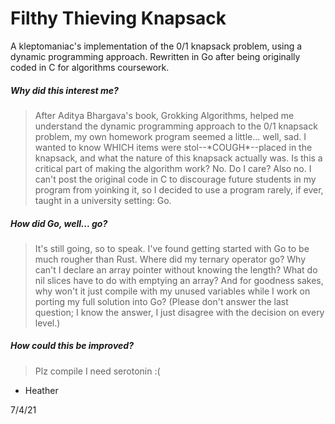 # Filthy Thieving Knapsack
A kleptomaniac's implementation of the 0/1 knapsack problem, using a dynamic programming approach. Rewritten in Go
after being originally coded in C for algorithms coursework.

##### Why did this interest me?
<blockquote>
After Aditya Bhargava's book, Grokking Algorithms, helped me understand the dynamic programming approach to the 0/1 knapsack problem,
my own homework program seemed a little... well, sad. I wanted to know WHICH items were stol--*COUGH*--placed in the knapsack,
and what the nature of this knapsack actually was. Is this a critical part of making the algorithm work? No. Do I care? Also no.
I can't post the original code in C to discourage future students in my program from yoinking it, so I decided to use a program
rarely, if ever, taught in a university setting: Go.
</blockquote>

##### How did Go, well... go?
<blockquote>It's still going, so to speak. I've found getting started with Go to be much rougher than Rust. Where did my ternary
operator go? Why can't I declare an array pointer without knowing the length? What do nil slices have to do with emptying an array?
And for goodness sakes, why won't it just compile with my unused variables while I work on porting my full solution into Go? (Please
don't answer the last question; I know the answer, I just disagree with the decision on every level.)
</blockquote>

##### How could this be improved?
<blockquote>Plz compile I need serotonin :(</blockquote>

- Heather

7/4/21
